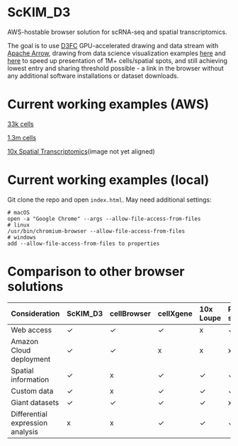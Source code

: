 # ScKIM_D3

AWS-hostable browser solution for scRNA-seq and spatial transcriptomics.

The goal is to use [D3FC](https://github.com/d3fc/d3fc) GPU-accelerated drawing and data stream with [Apache Arrow](https://arrow.apache.org/), drawing from data science visualization examples [here](https://github.com/ColinEberhardt/d3fc-webgl-hathi-explorer) and [here](https://github.com/chrisprice/d3fc-webgl-hathi-explorer) to speed up presentation of 1M+ cells/spatial spots, and still achieving lowest entry and sharing threshold possible - a link in the browser without any additional software installations or dataset downloads.

# Current working examples (AWS)

[33k cells](https://rfd3test.s3.us-west-2.amazonaws.com/v2/index.html)

[1.3m cells](https://rfd3test.s3.us-west-2.amazonaws.com/v3/index.html)

[10x Spatial Transcriptomics](https://rfd3test.s3.us-west-2.amazonaws.com/st_1/index.html)(image not yet aligned)

# Current working examples (local)

Git clone the repo and open `index.html`. May need additional settings:
```
# macOS
open -a "Google Chrome" --args --allow-file-access-from-files
# linux 
/usr/bin/chromium-browser --allow-file-access-from-files
# windows
add --allow-file-access-from-files to properties
```

# Comparison to other browser solutions

| Consideration | ScKIM_D3 | cellBrowser | cellXgene | 10x Loupe | R shiny solutions |
|:--------|:--------|:--------|:--------|:--------|:--------|
| Web access | ✓ | ✓ | ✓ | x | ✓ |
| Amazon Cloud deployment | ✓ | ✓ | x | x | x |
| Spatial information | ✓ | x | ✓ | ✓ | ✓ |
| Custom data | ✓ | x | ✓ | ✓ | ✓ |
| Giant datasets | ✓ | ✓ | ✓ | ✓ | x |
| Differential expression analysis | x | x | ✓ | ✓ | ✓ |

